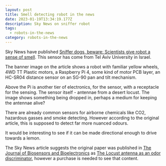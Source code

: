 ```yaml
---
layout: post
title: Smell detecting robot in the news
date: 2023-01-19T13:34:19.177Z
description: Sky News on sniffer robot
tags:
  - robots-in-the-news
category: robots-in-the-news
---
```

Sky News have published [Sniffer dogs, beware: Scientists give robot a sense of smell](https://news.sky.com/story/sniffer-dogs-beware-scientists-give-robot-a-sense-of-smell-12789348). This sensor has come from Tel Aviv University in Israel.

The banner image on the article shows a robot with familiar yellow wheels, 4WD TT Plastic motors, a Raspberry Pi 4, some kind of motor PCB layer, an HC-SR04 distance sensor on an SG-90 pan and tilt mechanism. 

Above the Pi is another tier of electronics, for the sensor, with a receptacle for the sensing. The sensor itself - antennae from a desert locust. The image shows something being dropped in, perhaps a medium for keeping the antennae alive? 

There are already common sensors for airborne chemicals like CO2, hazardous gasses and smoke detecting. However according to the original article, this is supposed to detect far more nuanced odours.

It would be interesting to see if it can be made directional enough to drive towards a lemon.

The Sky News article suggests the original paper was published in [The Journal of Biosensors and Bioelectronics](https://www.sciencedirect.com/journal/biosensors-and-bioelectronics) as [The Locust antenna as an odor discriminator](https://www.sciencedirect.com/science/article/abs/pii/S0956566322009599), however a purchase is needed to see that content.
